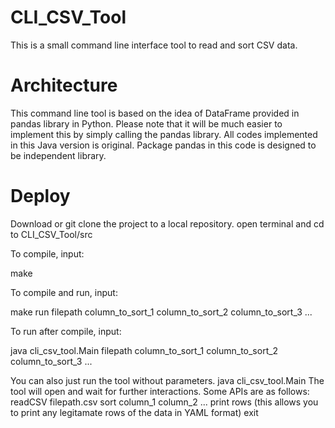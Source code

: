 # CLI_CSV_Tool
This is a small command line interface tool to read and sort CSV data.

# Architecture
This command line tool is based on the idea of DataFrame provided in pandas library in Python.
Please note that it will be much easier to implement this by simply calling the pandas library.
All codes implemented in this Java version is original.
Package pandas in this code is designed to be independent library.

# Deploy
Download or git clone the project to a local repository.
open terminal and cd to CLI_CSV_Tool/src

To compile, input: 

  make
  
To compile and run, input: 

  make run filepath column_to_sort_1 column_to_sort_2 column_to_sort_3 ...
  
To run after compile, input:

  java cli_csv_tool.Main filepath column_to_sort_1 column_to_sort_2 column_to_sort_3 ...

You can also just run the tool without parameters.
  java cli_csv_tool.Main
The tool will open and wait for further interactions.
Some APIs are as follows:
  readCSV filepath.csv
  sort column_1 column_2 ...
  print rows (this allows you to print any legitamate rows of the data in YAML format)
  exit
